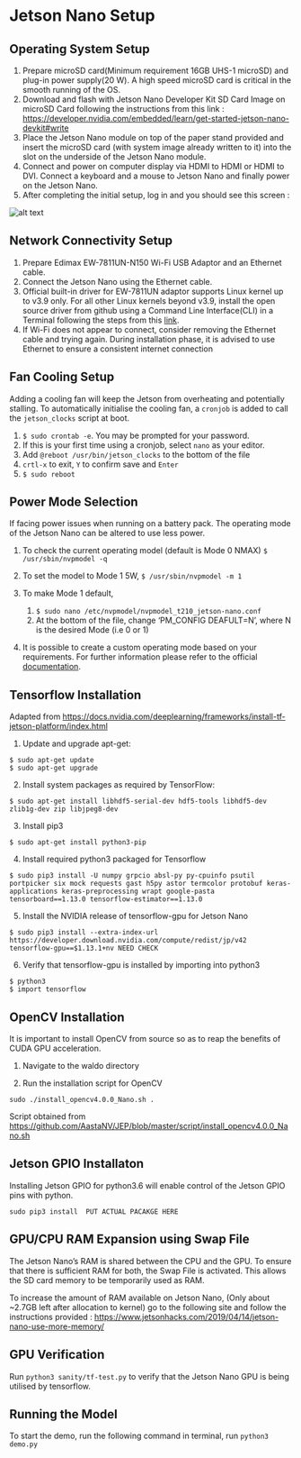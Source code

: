 
Jetson Nano Setup
===

Operating System Setup
---

1. Prepare microSD card(Minimum requirement 16GB UHS-1 microSD) and plug-in power supply(20 W). A high speed microSD card is critical in the smooth running of the OS.
2. Download and flash with Jetson Nano Developer Kit SD Card Image on microSD Card following the instructions from this link : https://developer.nvidia.com/embedded/learn/get-started-jetson-nano-devkit#write
3. Place the Jetson Nano module on top of the paper stand provided and insert the microSD card (with system image already written to it) into the slot on the underside of the Jetson Nano module. 
4. Connect and power on computer display via HDMI to HDMI or HDMI to DVI. Connect a keyboard and a mouse to Jetson Nano and finally power on the Jetson Nano.
5. After completing the initial setup, log in and you should see this screen :

![alt text](https://github.com/patrickjohncyh/ibm-waldo/blob/master/imgs/jetson_initial.png "")

Network Connectivity Setup
---
1. Prepare Edimax EW-7811UN-N150 Wi-Fi USB Adaptor and an Ethernet cable.
2. Connect the Jetson Nano using the Ethernet cable.
3. Official built-in driver for EW-7811UN adaptor supports Linux kernel up to v3.9 only. For all other Linux kernels beyond v3.9, install the open source driver from github using a Command Line Interface(CLI) in a Terminal following the steps from this [link](https://askubuntu.com/questions/551522/netis-wf2120-wifi-adapter-drops-signal-within-seconds/551648#551648).
5. If Wi-Fi does not appear to connect, consider removing the Ethernet cable and trying again. During installation phase, it is advised to use Ethernet to ensure a consistent internet connection


Fan Cooling Setup
---
Adding a cooling fan will keep the Jetson from overheating and potentially stalling. To automatically initialise the cooling fan, a `cronjob` is added to call the `jetson_clocks` script at boot.
1. `$ sudo crontab -e`. You may be prompted for your password.
2. If this is your first time using a cronjob, select `nano` as your editor.
3. Add `@reboot /usr/bin/jetson_clocks` to the bottom of the file
4. `crtl-x` to exit, `Y` to confirm save and `Enter`
5. `$ sudo reboot`

Power Mode Selection
---
If facing power issues when running on a battery pack. The operating mode of the Jetson Nano can be altered to use less power.

1. To check the current operating model (default is Mode 0 NMAX)
```$ /usr/sbin/nvpmodel -q```

2. To set the model to Mode 1 5W,
```$ /usr/sbin/nvpmodel -m 1```
3. To make Mode 1 default,
	1. `$ sudo nano /etc/nvpmodel/nvpmodel_t210_jetson-nano.conf`
	2. At the bottom of the file, change ‘PM_CONFIG DEAFULT=N’, where N is the desired Mode (i.e 0 or 1)
4. It is possible to create a custom operating mode based on your requirements. For further information please refer to the official [documentation](https://docs.nvidia.com/jetson/l4t/index.html#page/Tegra%2520Linux%2520Driver%2520Package%2520Development%2520Guide%2Fpower_management_nano.html%23).
 
Tensorflow Installation
---
Adapted from https://docs.nvidia.com/deeplearning/frameworks/install-tf-jetson-platform/index.html

1. Update and upgrade apt-get:

```
$ sudo apt-get update
$ sudo apt-get upgrade
```

2. Install system packages as required by TensorFlow:

```
$ sudo apt-get install libhdf5-serial-dev hdf5-tools libhdf5-dev zlib1g-dev zip libjpeg8-dev
```

3. Install pip3

```
$ sudo apt-get install python3-pip
```

4. Install required python3 packaged for Tensorflow

```
$ sudo pip3 install -U numpy grpcio absl-py py-cpuinfo psutil portpicker six mock requests gast h5py astor termcolor protobuf keras-applications keras-preprocessing wrapt google-pasta tensorboard==1.13.0 tensorflow-estimator==1.13.0
```

5. Install the NVIDIA release of tensorflow-gpu for Jetson Nano

```
$ sudo pip3 install --extra-index-url https://developer.download.nvidia.com/compute/redist/jp/v42 tensorflow-gpu==$1.13.1+nv NEED CHECK
```

6. Verify that tensorflow-gpu is installed by importing into python3

```
$ python3
$ import tensorflow
```

OpenCV Installation
---

It is important to install OpenCV from source so as to reap the benefits of CUDA GPU acceleration.

1. Navigate to the waldo directory

2. Run the installation script for OpenCV

```
sudo ./install_opencv4.0.0_Nano.sh .
```

Script obtained from https://github.com/AastaNV/JEP/blob/master/script/install_opencv4.0.0_Nano.sh

Jetson GPIO Installaton
---

Installing Jetson GPIO for python3.6 will enable control of the Jetson GPIO pins with python.

```
sudo pip3 install  PUT ACTUAL PACAKGE HERE
```


GPU/CPU RAM Expansion using Swap File
---
The Jetson Nano’s RAM is shared between the CPU and the GPU. To ensure that there is sufficient RAM for both, the Swap File is activated. This allows the SD card memory to be temporarily used as RAM.

To increase the amount of RAM available on Jetson Nano, (Only about \~2.7GB left after allocation to kernel) go to the following site and follow the instructions provided :
https://www.jetsonhacks.com/2019/04/14/jetson-nano-use-more-memory/


GPU Verification
---
Run `python3 sanity/tf-test.py` to verify that the Jetson Nano GPU is being utilised by tensorflow.

Running the Model
---
To start the demo, run the following command in terminal, run `python3 demo.py`